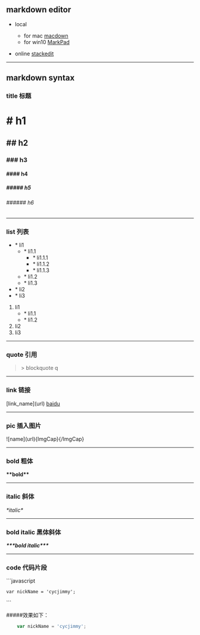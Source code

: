 ## markdown editor
* local
	* for mac [macdown](http://macdown.uranusjr.com)
	* for win10 [MarkPad](http://code52.org/DownmarkerWPF/)

* online[stackedit](https://stackedit.io) 


***


## markdown syntax
### title 标题
# \# h1
## \#\# h2
### \#\#\# h3
#### \#\#\#\# h4
##### \#\#\#\#\# h5
###### \#\#\#\#\#\# h6

***

### list 列表
* \* li1
	* \* li1.1
		* \* li1.1.1
		* \* li1.1.2
		* \* li1.1.3
	* \* li1.2
	* \* li1.3
* \* li2
* \* li3

1. li1
	* \* li1.1
	* \* li1.2
2. li2
3. li3

***
### quote 引用
> \> blockquote q

***
### link 链接
 \[link_name\]\(url\)
[baidu](http://baidu.com)

***
### pic 插入图片
\!\[name\]\(url\)\{ImgCap\}\{\/ImgCap\}

***
### bold 粗体
**\*\*bold\*\***

***
### italic 斜体

*\*italic\**


***
### bold italic 黑体斜体

***\*\*\*bold italic\*\*\****

***

### code 代码片段\`\`\`javascript

	var nickName = 'cycjimmy';
  \`\`\`

#####效果如下：

```javascript
	var nickName = 'cycjimmy';```